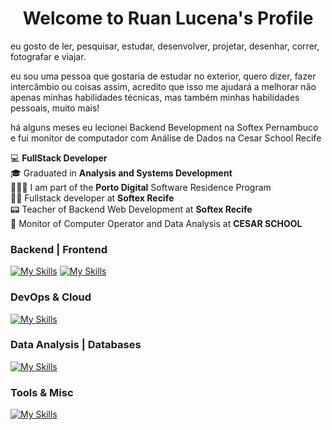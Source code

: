 <p align="center">
  <h1 align="center">Welcome to Ruan Lucena</a>'s Profile</h1>
</p>

<p>
  eu gosto de ler, pesquisar, estudar, desenvolver, projetar, desenhar, correr, fotografar e viajar.

eu sou uma pessoa que gostaria de estudar no exterior, quero dizer, fazer intercâmbio ou coisas assim, acredito que isso me ajudará a melhorar não apenas minhas habilidades técnicas, mas também minhas habilidades pessoais, muito mais!

há alguns meses eu lecionei Backend Bevelopment na Softex Pernambuco e fui monitor de computador com Análise de Dados na Cesar School Recife
</p>

💻 **FullStack Developer**
<br>
🎓 Graduated in **Analysis and Systems Development**
<br>
👨🏻‍💻 I am part of the **Porto Digital** Software Residence Program
<br>
🧑‍🏫 Fullstack developer at **Softex Recife**
<br>
📟 Teacher of Backend Web Development at **Softex Recife**
<br>
🧠 Monitor of Computer Operator and Data Analysis at **CESAR SCHOOL**


### Backend | Frontend
[![My Skills](https://skillicons.dev/icons?i=nodejs,ts,express,nestjs,flask&theme=light)](https://skillicons.dev)
[![My Skills](https://skillicons.dev/icons?i=react,vue,nextjs,styledcomponents,vite&theme=light)](https://skillicons.dev)

### DevOps & Cloud
[![My Skills](https://skillicons.dev/icons?i=aws,docker&theme=light)](https://skillicons.dev)

### Data Analysis | Databases
[![My Skills](https://skillicons.dev/icons?i=py,mysql,postgres,mongodb,sequelize&theme=light)](https://skillicons.dev)

### Tools & Misc
[![My Skills](https://skillicons.dev/icons?i=anaconda,arduino,cypress,graphql,obsidian,git,gitlab,figma,bots&theme=light)](https://skillicons.dev)


